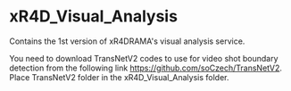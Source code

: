 # xR4D_Visual_Analysis
Contains the 1st version of xR4DRAMA's visual analysis service.

You need to download TransNetV2 codes to use for video shot boundary detection from the following link https://github.com/soCzech/TransNetV2. Place TransNetV2 folder in the xR4D_Visual_Analysis folder.

